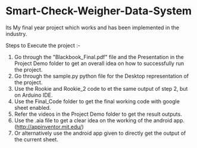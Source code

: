 # Smart-Check-Weigher-Data-System
Its My final year project which works and has been implemented in the industry.


Steps to Execute the project :-
1) Go through the "Blackbook_Final.pdf" file and the Presentation in the Project Demo folder to get an overall idea on how to successfully run the project.
2) Go through the sample.py python file for the Desktop representation of the project.
3) Use the Rookie and Rookie_2 code to et the same output of step 2, but on Arduino IDE.
4) Use the Final_Code folder to get the final working code with google sheet enabled.
5) Refer the videos in the Project Demo folder to get the result outputs.
6) Use the .aia file to get a clear idea on the working of the android app. (http://appinventor.mit.edu/)
7) Or alternatively use the android app given to directly get the output of the current sheet.
